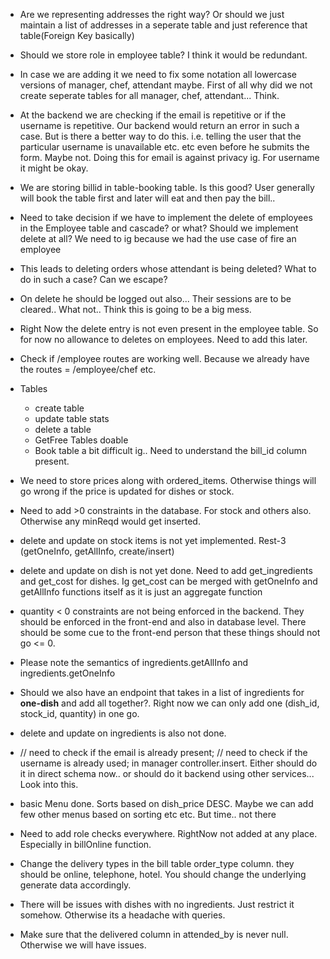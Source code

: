 - Are we representing addresses the right way? Or should we just maintain a list of addresses in a seperate table and just reference that table(Foreign Key basically)

- Should we store role in employee table? I think it would be redundant.
- In case we are adding it we need to fix some notation all lowercase versions of manager, chef, attendant maybe. First of all why did we not create seperate tables for all manager, chef, attendant... Think.

- At the backend we are checking if the email is repetitive or if the username is repetitive. Our backend would return an error in such a case. But is there a better way to do this. i.e. telling the user that the particular username is unavailable etc. etc even before he submits the form. Maybe not. Doing this for email is against privacy ig. For username it might be okay.

- We are storing billid in table-booking table. Is this good? User generally will book the table first and later will eat and then pay the bill..

- Need to take decision if we have to implement the delete of employees in the Employee table and cascade? or what? Should we implement delete at all? We need to ig because we had the use case of fire an employee

- This leads to deleting orders whose attendant is being deleted? What to do in such a case? Can we escape?

- On delete he should be logged out also... Their sessions are to be cleared.. What not.. Think this is going to be a big mess.

- Right Now the delete entry is not even present in the employee table. So for now no allowance to deletes on employees. Need to add this later.

- Check if /employee routes are working well. Because we already have the routes = /employee/chef etc.

- Tables

  - create table
  - update table stats
  - delete a table
  - GetFree Tables doable
  - Book table a bit difficult ig.. Need to understand the bill_id column present.

- We need to store prices along with ordered_items. Otherwise things will go wrong if the price is updated for dishes or stock.

- Need to add >0 constraints in the database. For stock and others also. Otherwise any minReqd would get inserted.

- delete and update on stock items is not yet implemented. Rest-3 (getOneInfo, getAllInfo, create/insert)

- delete and update on dish is not yet done. Need to add get_ingredients and get_cost for dishes. Ig get_cost can be merged with getOneInfo and getAllInfo functions itself as it is just an aggregate function

- quantity < 0 constraints are not being enforced in the backend. They should be enforced in the front-end and also in database level. There should be some cue to the front-end person that these things should not go <= 0.

- Please note the semantics of ingredients.getAllInfo and ingredients.getOneInfo

- Should we also have an endpoint that takes in a list of ingredients for **one-dish** and add all together?. Right now we can only add one (dish_id, stock_id, quantity) in one go.

- delete and update on ingredients is also not done.

- // need to check if the email is already present;
  // need to check if the username is already used; in manager controller.insert. Either should do it in direct schema now.. or should do it backend using other services... Look into this.

- basic Menu done. Sorts based on dish_price DESC. Maybe we can add few other menus based on sorting etc etc. But time.. not there

- Need to add role checks everywhere. RightNow not added at any place. Especially in billOnline function.

- Change the delivery types in the bill table order_type column. they should be online, telephone, hotel. You should change the underlying generate data accordingly.

- There will be issues with dishes with no ingredients. Just restrict it somehow. Otherwise its a headache with queries.

- Make sure that the delivered column in attended_by is never null. Otherwise we will have issues.
